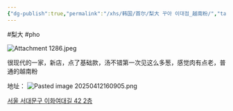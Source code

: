 ```yaml
---
{"dg-publish":true,"permalink":"/xhs/韩国/首尔/梨大 꾸아 이대점_越南粉/","tags":["rednote","首尔"],"created":"2024-09-09","updated":"2025-04-12T16:09:07.364+08:00"}
---
```


#梨大 #pho

![Attachment 1286.jpeg](/img/user/xhs/%E9%9F%A9%E5%9B%BD/%E9%A6%96%E5%B0%94/photo-%E9%A6%96%E5%B0%94/Attachment%201286.jpeg)

很现代的一家，新店，点了基础款，汤不错第一次见这么多葱，感觉肉有点老，普通的越南粉


地址：
![Pasted image 20250412160905.png](/img/user/xhs/%E9%9F%A9%E5%9B%BD/%E9%A6%96%E5%B0%94/photo-%E9%A6%96%E5%B0%94/Pasted%20image%2020250412160905.png)

[서울 서대문구 이화여대길 42 2층](https://pcmap.place.naver.com/restaurant/1041833042/home?from=map&fromPanelNum=1&additionalHeight=76&timestamp=202504121608&locale=ko&svcName=map_pcv5&searchText=%EA%BE%B8%EC%95%84%20%EC%9D%B4%EB%8C%80%EC%A0%90#)